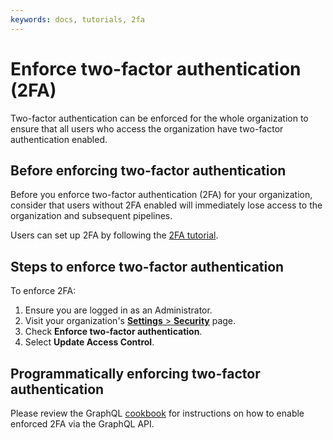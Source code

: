 ```yaml
---
keywords: docs, tutorials, 2fa
---
```


# Enforce two-factor authentication (2FA)

Two-factor authentication can be enforced for the whole organization to ensure
that all users who access the organization have two-factor authentication enabled.

## Before enforcing two-factor authentication

Before you enforce two-factor authentication (2FA) for your organization, consider
that users without 2FA enabled will immediately lose access to the organization
and subsequent pipelines.

Users can set up 2FA by following the [2FA tutorial].

## Steps to enforce two-factor authentication

To enforce 2FA:

1. Ensure you are logged in as an Administrator.
1. Visit your organization's [**Settings** > **Security**](https://buildkite.com/organizations/~/security) page.
1. Check **Enforce two-factor authentication**.
1. Select **Update Access Control**.

## Programmatically enforcing two-factor authentication

Please review the GraphQL [cookbook] for instructions on how to enable
enforced 2FA via the GraphQL API.

[cookbook]: </docs/apis/graphql/cookbooks/organizations#enforce-two-factor-authentication-2fa-for-your-organization>
[2FA tutorial]: </docs/tutorials/2fa>
